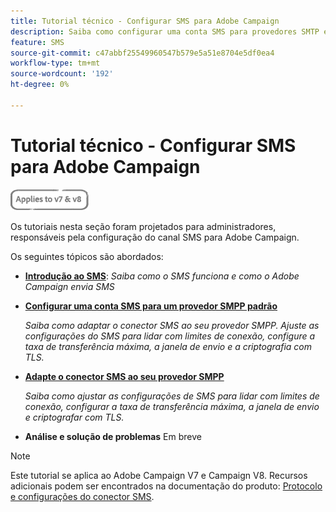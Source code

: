 ```yaml
---
title: Tutorial técnico - Configurar SMS para Adobe Campaign
description: Saiba como configurar uma conta SMS para provedores SMTP e como analisar e solucionar problemas de configuração.
feature: SMS
source-git-commit: c47abbf25549960547b579e5a51e8704e5df0ea4
workflow-type: tm+mt
source-wordcount: '192'
ht-degree: 0%

---
```



# Tutorial técnico - Configurar SMS para Adobe Campaign

![Aplica-se a V7 e V8](../assets/V7-V8-stamp.png)

Os tutoriais nesta seção foram projetados para administradores, responsáveis pela configuração do canal SMS para Adobe Campaign.

Os seguintes tópicos são abordados:

* **[Introdução ao SMS](/help/tutorial-sms/introduction-to-sms.md)**:
   *Saiba como o SMS funciona e como o Adobe Campaign envia SMS*

* **[Configurar uma conta SMS para um provedor SMPP padrão](/help/tutorial-sms/set-up-account-for-standard-smpp-provider.md)**

   *Saiba como adaptar o conector SMS ao seu provedor SMPP. Ajuste as configurações do SMS para lidar com limites de conexão, configure a taxa de transferência máxima, a janela de envio e a criptografia com TLS.*

* **[Adapte o conector SMS ao seu provedor SMPP](/help/tutorial-sms/adapt-sms-connector-to-smpp-provider.md)**

   *Saiba como ajustar as configurações de SMS para lidar com limites de conexão, configurar a taxa de transferência máxima, a janela de envio e criptografar com TLS.*

* **Análise e solução de problemas**
Em breve

>[!NOTE]
>
>Este tutorial se aplica ao Adobe Campaign V7 e Campaign V8. Recursos adicionais podem ser encontrados na documentação do produto: [Protocolo e configurações do conector SMS](https://experienceleague.adobe.com/docs/campaign-classic/using/sending-messages/sending-messages-on-mobiles/sms-protocol.html?lang=en#sending-messages).
